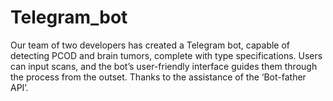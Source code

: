 # Telegram_bot
Our team of two developers has created a Telegram bot, capable of detecting PCOD and brain tumors, complete with type specifications. Users can input scans, and the bot’s user-friendly interface guides them through the process from the outset. Thanks to the assistance of the ‘Bot-father API’.
